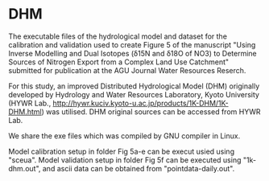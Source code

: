 # DHM
 
The executable files of the hydrological model and dataset for the calibration and validation used to create Figure 5 of the manuscript "Using Inverse Modelling and Dual Isotopes (δ15N and δ18O of NO3) to Determine Sources of Nitrogen Export from a Complex Land Use Catchment" submitted for publication at the AGU Journal Water Resources Reserch. 

For this study, an improved Distributed Hydrological Model (DHM) originally developed by Hydrology and Water Resources Laboratory, Kyoto University (HYWR Lab.,
http://hywr.kuciv.kyoto-u.ac.jp/products/1K-DHM/1K-DHM.html) was utilised. DHM original sources can be accessed from HYWR Lab. 

We share the exe files which was compiled by GNU compiler in Linux.

Model calibration setup in folder Fig 5a-e can be execut usied using "sceua". 
Model validation setup in folder Fig 5f can be executed using "1k-dhm.out", and ascii data can be obtained from "pointdata-daily.out".
